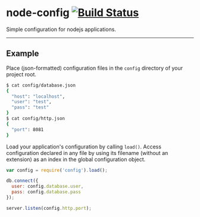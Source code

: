 # node-config [![Build Status](https://secure.travis-ci.org/boz/node-config.png)](http://travis-ci.org/boz/node-config) #

Simple configuration for nodejs applications.

***

## Example

Place (json-formatted) configuration files in the `config` directory of your
project root.

```bash
$ cat config/database.json
{
  "host": "localhost",
  "user": "test",
  "pass": "test"
}
$ cat config/http.json
{
  "port": 8081
}
```

Load your application's configuration by calling `load()`.  Access
configuration declared in any file by using its filename (without an
extension) as an index in the global configuration object.

```js
var config = require('config').load();

db.connect({
  user: config.database.user,
  pass: config.database.pass
});

server.listen(config.http.port);
```
